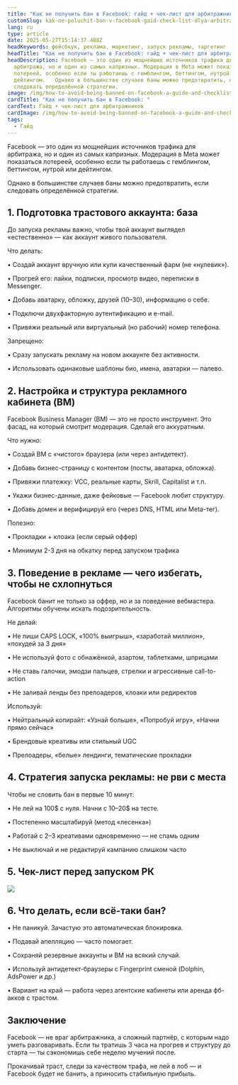 ```yaml
---
title: "Как не получить бан в Facebook: гайд + чек-лист для арбитражников"
customSlug: kak-ne-poluchit-ban-v-facebook-gaid-check-list-dlya-arbitragnikov
lang: ru
type: article
date: 2025-05-27T15:14:37.488Z
headKeywords: фейсбкук, реклама, маркетинг, запуск рекламы, таргетинг
headTitle: "Как не получить бан в Facebook: гайд + чек-лист для арбитражников"
headDescription: Facebook — это один из мощнейших источников трафика для
  арбитража, но и один из самых капризных. Модерация в Meta может показаться
  лотереей, особенно если ты работаешь с гемблингом, беттингом, нутрой или
  дейтингом.   Однако в большинстве случаев баны можно предотвратить, если
  следовать определённой стратегии.
image: /img/how-to-avoid-being-banned-on-facebook-a-guide-and-checklist-for-arbitrageurs.jpg
cardTitle: "Как не получить бан в Facebook: "
cardText: Гайд + чек-лист для арбитражников
cardImage: /img/how-to-avoid-being-banned-on-facebook-a-guide-and-checklist.png
tags:
  - Гайд
---
```

Facebook — это один из мощнейших источников трафика для арбитража, но и один из самых капризных. Модерация в Meta может показаться лотереей, особенно если ты работаешь с гемблингом, беттингом, нутрой или дейтингом. 

Однако в большинстве случаев баны можно предотвратить, если следовать определённой стратегии.



## 1. Подготовка трастового аккаунта: база

До запуска рекламы важно, чтобы твой аккаунт выглядел «естественно» — как аккаунт живого пользователя.

Что делать:

• Создай аккаунт вручную или купи качественный фарм (не «нулевик»).

• Прогрей его: лайки, подписки, просмотр видео, переписки в Messenger.

• Добавь аватарку, обложку, друзей (10–30), информацию о себе.

• Подключи двухфакторную аутентификацию и e-mail.

• Привяжи реальный или виртуальный (но рабочий) номер телефона.

Запрещено:

• Сразу запускать рекламу на новом аккаунте без активности.

• Использовать одинаковые шаблоны био, имена, аватарки — палево.



## 2. Настройка и структура рекламного кабинета (BM)

Facebook Business Manager (BM) — это не просто инструмент. Это фасад, на который смотрит модерация. Сделай его аккуратным.

Что нужно:

• Создай BM с «чистого» браузера (или через антидетект).

• Добавь бизнес-страницу с контентом (посты, аватарка, обложка).

• Привяжи платежку: VCC, реальные карты, Skrill, Capitalist и т.п.

• Укажи бизнес-данные, даже фейковые — Facebook любит структуру.

• Добавь домен и верифицируй его (через DNS, HTML или Meta-тег).

Полезно:

• Прокладки + клоака (если серый оффер)

• Минимум 2-3 дня на обкатку перед запуском трафика



## 3. Поведение в рекламе — чего избегать, чтобы не схлопнуться

Facebook банит не только за оффер, но и за поведение вебмастера. Алгоритмы обучены искать подозрительность.

Не делай:

• Не пиши CAPS LOCK, «100% выигрыш», «заработай миллион», «похудей за 3 дня»

• Не используй фото с обнажёнкой, азартом, таблетками, шприцами

• Не ставь галочки, эмодзи пальцев, стрелки и агрессивные call-to-action

• Не заливай ленды без прелоадеров, клоаки или редиректов

Используй:

• Нейтральный копирайт: «Узнай больше», «Попробуй игру», «Начни прямо сейчас»

• Брендовые креативы или стильный UGC

• Прелоадеры, «белые» лендинги, тематические прокладки



## 4. Стратегия запуска рекламы: не рви с места

Чтобы не словить бан в первые 10 минут:

• Не лей на 100$ с нуля. Начни с 10–20$ на тесте.

• Постепенно масштабируй (метод «лесенка»)

• Работай с 2–3 креативами одновременно — не спамь одним

• Не выключай и не редактируй кампанию слишком часто



## 5. Чек-лист перед запуском РК



![](/img/checklist.jpg)

## 6. Что делать, если всё-таки бан?

• Не паникуй. Зачастую это автоматическая блокировка.

• Подавай апелляцию — часто помогает.

• Сохраняй резервные аккаунты и BM на всякий случай.

• Используй антидетект-браузеры с Fingerprint сменой (Dolphin, AdsPower и др.)

• Вариант на край — работа через агентские кабинеты или аренда фб-акков с трастом.



## Заключение

Facebook — не враг арбитражника, а сложный партнёр, с которым надо уметь разговаривать. Если ты тратишь 3 часа на прогрев и структуру до старта — ты сэкономишь себе неделю мучений после.

Прокачивай траст, следи за качеством трафа, не лей в лоб — и Facebook будет не банить, а приносить стабильную прибыль.
